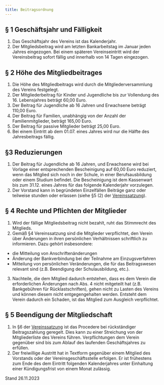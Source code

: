 ```yaml
---
title: Beitragsordnung
---
```


## § 1 Geschäftsjahr und Fälligkeit

1. Das Geschäftsjahr des Vereins ist das Kalenderjahr.
2. Der Mitgliedsbeitrag wird am letzten Bankarbeitstag im Januar jeden Jahres eingezogen. Bei einem späteren Vereinseintritt wird der Vereinsbeitrag sofort fällig und innerhalb von 14 Tagen eingezogen.

## § 2 Höhe des Mitgliedbeitrages

1. Die Höhe des Mitgliedbeitrags wird durch die Mitgliederversammlung des Vereins festgelegt.
2. Der Mitgliederbeitrag für Kinder und Jugendliche bis zur Vollendung des 16. Lebensjahres beträgt 60,00 Euro.
3. Der Beitrag für Jugendliche ab 16 Jahren und Erwachsene beträgt 110,00 Euro.
4. Der Beitrag für Familien, unabhängig von der Anzahl der Familienmitglieder, beträgt 165,00 Euro.
5. Der Beitrag für passive Mitglieder beträgt 25,00 Euro.
6. Bei einem Eintritt ab dem 01.07. eines Jahres wird nur die Hälfte des Jahresbeitrags fällig.

## §3 Reduzierungen

1. Der Beitrag für Jugendliche ab 16 Jahren, und Erwachsene wird bei Vorlage einer entsprechenden Bescheinigung auf 60,00 Euro reduziert, wenn das Mitglied sich noch in der Schule, in einer Berufsausbildung oder einem Studium befindet. Die Bescheinigung ist dem Kassenwart bis zum 31.12. eines Jahres für das folgende Kalenderjahr vorzulegen.
2. Der Vorstand kann in begründeten Einzelfällen Beiträge ganz oder teilweise stunden oder erlassen (siehe §5 (2) der <a href="/satzung">Vereinssatzung</a>).

## § 4 Rechte und Pflichten der Mitglieder

1. Wird der fällige Mitgliedsbeitrag nicht bezahlt, ruht das Stimmrecht des Mitglieds.
2. Gemäß §4 Vereinssatzung sind die Mitglieder verpflichtet, den Verein über Änderungen in ihren persönlichen Verhältnissen schriftlich zu informieren. Dazu gehört insbesondere:

- die Mitteilung von Anschriftenänderungen
- Änderung der Bankverbindung bei der Teilnahme am Einzugsverfahren
- Mitteilung von persönlichen Veränderungen, die für das Beitragswesen relevant sind (z.B. Beendigung der Schulausbildung, etc.).

3. Nachteile, die dem Mitglied dadurch entstehen, dass es dem Verein die erforderlichen Änderungen nach Abs. 4 nicht mitgeteilt hat (z.B. Bankgebühren für Rücklastschriften), gehen nicht zu Lasten des Vereins und können diesem nicht entgegengehalten werden. Entsteht dem Verein dadurch ein Schaden, ist das Mitglied zum Ausgleich verpflichtet.

## § 5 Beendigung der Mitgliedschaft

1. In §6 der <a href="/satzung">Vereinssatzung</a> ist das Procedere bei rückständiger Beitragszahlung geregelt. Dies kann zu einer Streichung von der Mitgliederliste des Vereins führen. Verpflichtungen dem Verein gegenüber sind bis zum Ablauf des laufenden Geschäftsjahres zu erfüllen.
2. Der freiwillige Austritt hat in Textform gegenüber einem Mitglied des Vorstands oder der Vereinsgeschäftsstelle erfolgen. Er ist frühestens zum Ende des dem Eintritt folgenden Kalenderjahres unter Einhaltung einer Kündigungsfrist von einem Monat zulässig.

<p className="text-right my-xl italic">Stand 26.11.2023</p>

